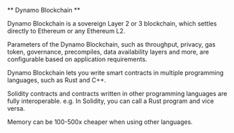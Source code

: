 ** Dynamo Blockchain **

Dynamo Blockchain is a sovereign Layer 2 or 3 blockchain, which settles directly to Ethereum or any Ethereum L2.

Parameters of the Dynamo Blockchain, such as throughput, privacy, gas token, governance, precompiles, data availability layers and more, are configurable based on application requirements.

Dynamo Blockchain lets you write smart contracts in multiple programming languages, such as Rust and C++.

Solidity contracts and contracts written in other programming languages are fully interoperable. e.g. In Solidity, you can call a Rust program and vice versa.

Memory can be 100-500x cheaper when using other languages.
